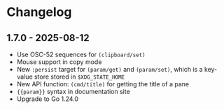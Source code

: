 # Changelog

## 1.7.0 - 2025-08-12

- Use OSC-52 sequences for `(clipboard/set)`
- Mouse support in copy mode
- New `:persist` target for `(param/get)` and `(param/set)`, which is a key-value store stored in `$XDG_STATE_HOME`
- New API function: `(cmd/title)` for getting the title of a pane
- `{{param}}` syntax in documentation site
- Upgrade to Go 1.24.0

